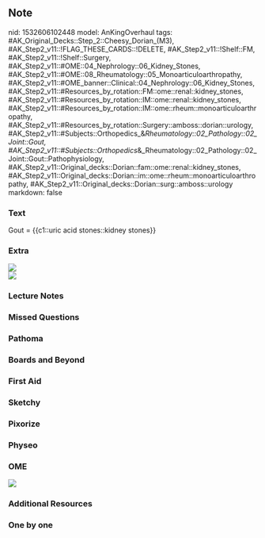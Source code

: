 ## Note
nid: 1532606102448
model: AnKingOverhaul
tags: #AK_Original_Decks::Step_2::Cheesy_Dorian_(M3), #AK_Step2_v11::!FLAG_THESE_CARDS::!DELETE, #AK_Step2_v11::!Shelf::FM, #AK_Step2_v11::!Shelf::Surgery, #AK_Step2_v11::#OME::04_Nephrology::06_Kidney_Stones, #AK_Step2_v11::#OME::08_Rheumatology::05_Monoarticuloarthropathy, #AK_Step2_v11::#OME_banner::Clinical::04_Nephrology::06_Kidney_Stones, #AK_Step2_v11::#Resources_by_rotation::FM::ome::renal::kidney_stones, #AK_Step2_v11::#Resources_by_rotation::IM::ome::renal::kidney_stones, #AK_Step2_v11::#Resources_by_rotation::IM::ome::rheum::monoarticuloarthropathy, #AK_Step2_v11::#Resources_by_rotation::Surgery::amboss::dorian::urology, #AK_Step2_v11::#Subjects::Orthopedics_&_Rheumatology::02_Pathology::02_Joint::Gout, #AK_Step2_v11::#Subjects::Orthopedics_&_Rheumatology::02_Pathology::02_Joint::Gout::Pathophysiology, #AK_Step2_v11::Original_decks::Dorian::fam::ome::renal::kidney_stones, #AK_Step2_v11::Original_decks::Dorian::im::ome::rheum::monoarticuloarthropathy, #AK_Step2_v11::Original_decks::Dorian::surg::amboss::urology
markdown: false

### Text
Gout = {{c1::uric acid stones::kidney stones}}

### Extra
<div><img src="paste-3126577277698049.jpg"></div>
<div>
  <i><img src="paste-833223655787.jpg"></i>
</div>

### Lecture Notes


### Missed Questions


### Pathoma


### Boards and Beyond


### First Aid


### Sketchy


### Pixorize


### Physeo


### OME
<div class="ome-widget">
  <a href=
  "https://onlinemeded.org/spa/nephrology/kidney-stones/acquire?ref=anki">
  <img src="_OME_AnkiFlashcards_Lesson_1.png"></a>
</div>

### Additional Resources


### One by one

